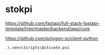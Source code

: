 # stokpi

https://github.com/fastapi/full-stack-fastapi-template/tree/master/backend/app/core

https://github.com/polygon-io/client-python

```cmd
.\.venv\Scripts\Activate.ps1
```